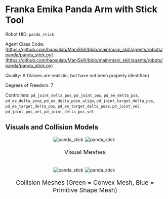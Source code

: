 <!-- THIS IS ALL GENERATED DOCUMENTATION via generate_robot_docs.py. DO NOT MODIFY THIS FILE DIRECTLY. -->

# Franka Emika Panda Arm with Stick Tool

Robot UID: `panda_stick`

Agent Class Code: [https://github.com/haosulab/ManiSkill/blob/main/mani_skill/agents/robots/panda/panda_stick.py](https://github.com/haosulab/ManiSkill/blob/main/mani_skill/agents/robots/panda/panda_stick.py)

Quality: A (Values are realistic, but have not been properly identified)

Degrees of Freedom: 7

Controllers: `pd_joint_delta_pos`, `pd_joint_pos`, `pd_ee_delta_pos`, `pd_ee_delta_pose`, `pd_ee_delta_pose_align`, `pd_joint_target_delta_pos`, `pd_ee_target_delta_pos`, `pd_ee_target_delta_pose`, `pd_joint_vel`, `pd_joint_pos_vel`, `pd_joint_delta_pos_vel`

## Visuals and Collision Models

<div>
    <div style="max-width: 100%; display: flex; justify-content: center;">
        <img src="/_static/robot_images/panda_stick/front_visual.png" style='min-width:min(50%, 100px);max-width:50%;height:auto' alt="panda_stick">
        <img src="/_static/robot_images/panda_stick/side_visual.png" style='min-width:min(50%, 100px);max-width:50%;height:auto' alt="panda_stick">
    </div>
    <p style="text-align: center; font-size: 1.2rem;">Visual Meshes</p>
    <br/>
    <div style="max-width: 100%; display: flex; justify-content: center;">
        <img src="/_static/robot_images/panda_stick/front_collision.png" style='min-width:min(50%, 100px);max-width:50%;height:auto' alt="panda_stick">
        <img src="/_static/robot_images/panda_stick/side_collision.png" style='min-width:min(50%, 100px);max-width:50%;height:auto' alt="panda_stick">
    </div>
    <p style="text-align: center; font-size: 1.2rem;">Collision Meshes (Green = Convex Mesh, Blue = Primitive Shape Mesh)</p>
</div>
